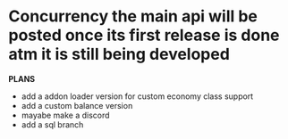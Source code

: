 # Concurrency the main api will be posted once its first release is done atm it is still being developed
**PLANS**
- add a addon loader version for custom economy class support
- add a custom balance version
- mayabe make a discord
- add a sql branch
